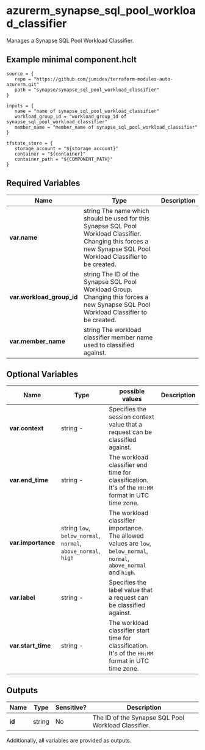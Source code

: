 # azurerm_synapse_sql_pool_workload_classifier

Manages a Synapse SQL Pool Workload Classifier.

## Example minimal component.hclt

```hcl
source = {
   repo = "https://github.com/jumidev/terraform-modules-auto-azurerm.git" 
   path = "synapse/synapse_sql_pool_workload_classifier" 
}

inputs = {
   name = "name of synapse_sql_pool_workload_classifier" 
   workload_group_id = "workload_group_id of synapse_sql_pool_workload_classifier" 
   member_name = "member_name of synapse_sql_pool_workload_classifier" 
}

tfstate_store = {
   storage_account = "${storage_account}" 
   container = "${container}" 
   container_path = "${COMPONENT_PATH}" 
}

```

## Required Variables

| Name | Type |  Description |
| ---- | --------- |  ----------- |
| **var.name** | string  The name which should be used for this Synapse SQL Pool Workload Classifier. Changing this forces a new Synapse SQL Pool Workload Classifier to be created. | 
| **var.workload_group_id** | string  The ID of the Synapse SQL Pool Workload Group. Changing this forces a new Synapse SQL Pool Workload Classifier to be created. | 
| **var.member_name** | string  The workload classifier member name used to classified against. | 

## Optional Variables

| Name | Type |  possible values |  Description |
| ---- | --------- |  ----------- | ----------- |
| **var.context** | string  -  |  Specifies the session context value that a request can be classified against. | 
| **var.end_time** | string  -  |  The workload classifier end time for classification. It's of the `HH:MM` format in UTC time zone. | 
| **var.importance** | string  `low`, `below_normal`, `normal`, `above_normal`, `high`  |  The workload classifier importance. The allowed values are `low`, `below_normal`, `normal`, `above_normal` and `high`. | 
| **var.label** | string  -  |  Specifies the label value that a request can be classified against. | 
| **var.start_time** | string  -  |  The workload classifier start time for classification. It's of the `HH:MM` format in UTC time zone. | 



## Outputs

| Name | Type | Sensitive? | Description |
| ---- | ---- | --------- | --------- |
| **id** | string | No  | The ID of the Synapse SQL Pool Workload Classifier. | 

Additionally, all variables are provided as outputs.
